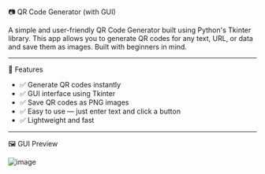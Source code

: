 📷 QR Code Generator (with GUI)

A simple and user-friendly QR Code Generator built using Python's Tkinter library. This app allows you to generate QR codes for any text, URL, or data and save them as images. Built with beginners in mind.

---

🧰 Features

- ✅ Generate QR codes instantly
- ✅ GUI interface using Tkinter
- ✅ Save QR codes as PNG images
- ✅ Easy to use — just enter text and click a button
- ✅ Lightweight and fast

---

🖼️ GUI Preview

![image](https://github.com/user-attachments/assets/adebb8a7-84bd-46b6-827a-9bd6691cb88a)
